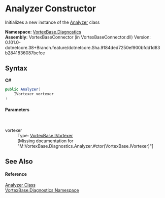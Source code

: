 # Analyzer Constructor 
 

Initializes a new instance of the <a href="T_VortexBase_Diagnostics_Analyzer.md">Analyzer</a> class

**Namespace:**&nbsp;<a href="N_VortexBase_Diagnostics.md">VortexBase.Diagnostics</a><br />**Assembly:**&nbsp;VortexBaseConnector (in VortexBaseConnector.dll) Version: 0.101.0-dotnetcore.38+Branch.feature/dotnetcore.Sha.9184ded7250ef900bfdd1d83b2841836087bcfce

## Syntax

**C#**<br />
``` C#
public Analyzer(
	IVortexer vortexer
)
```


#### Parameters
&nbsp;<dl><dt>vortexer</dt><dd>Type: <a href="T_VortexBase_IVortexer.md">VortexBase.IVortexer</a><br />\[Missing <param name="vortexer"/> documentation for "M:VortexBase.Diagnostics.Analyzer.#ctor(VortexBase.IVortexer)"\]</dd></dl>

## See Also


#### Reference
<a href="T_VortexBase_Diagnostics_Analyzer.md">Analyzer Class</a><br /><a href="N_VortexBase_Diagnostics.md">VortexBase.Diagnostics Namespace</a><br />